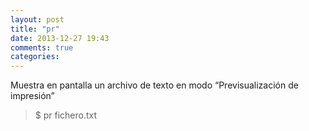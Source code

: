 ```yaml
---
layout: post
title: "pr"
date: 2013-12-27 19:43
comments: true
categories: 
---
```

Muestra en pantalla un archivo de texto en modo “Previsualización de impresión”

>$ pr fichero.txt

